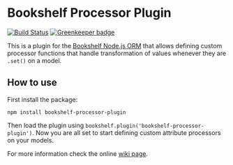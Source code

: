 # Bookshelf Processor Plugin

[![Build Status](https://travis-ci.com/bookshelf/processor-plugin.svg?branch=master)](https://travis-ci.com/bookshelf/processor-plugin) [![Greenkeeper badge](https://badges.greenkeeper.io/bookshelf/processor-plugin.svg)](https://greenkeeper.io/)

This is a plugin for the [Bookshelf Node.js ORM](https://bookshelfjs.org/) that allows defining custom processor
functions that handle transformation of values whenever they are `.set()` on a model.

## How to use

First install the package:

    npm install bookshelf-processor-plugin

Then load the plugin using `bookshelf.plugin('bookshelf-processor-plugin')`. Now you are all set to start defining
custom attribute processors on your models.

For more information check the online
[wiki page](https://github.com/bookshelf/processor-plugin/wiki/Bookshelf-Processor-Plugin).
